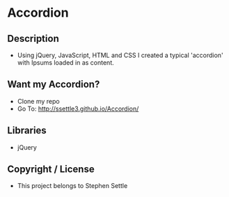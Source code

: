 # Accordion

## Description
 * Using jQuery, JavaScript, HTML and CSS I created a typical 'accordion' with Ipsums loaded in as content.

## Want my Accordion?
 * Clone my repo
 * Go To: http://ssettle3.github.io/Accordion/

## Libraries
 * jQuery

## Copyright / License
 * This project belongs to Stephen Settle